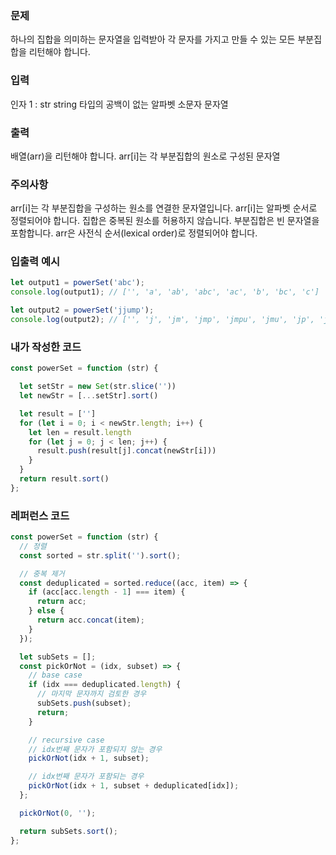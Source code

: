 ### 문제
하나의 집합을 의미하는 문자열을 입력받아 각 문자를 가지고 만들 수 있는 모든 부분집합을 리턴해야 합니다.

### 입력
인자 1 : str
string 타입의 공백이 없는 알파벳 소문자 문자열

### 출력
배열(arr)을 리턴해야 합니다.
arr[i]는 각 부분집합의 원소로 구성된 문자열

### 주의사항
arr[i]는 각 부분집합을 구성하는 원소를 연결한 문자열입니다.
arr[i]는 알파벳 순서로 정렬되어야 합니다.
집합은 중복된 원소를 허용하지 않습니다.
부분집합은 빈 문자열을 포함합니다.
arr은 사전식 순서(lexical order)로 정렬되어야 합니다.

### 입출력 예시
```js
let output1 = powerSet('abc');
console.log(output1); // ['', 'a', 'ab', 'abc', 'ac', 'b', 'bc', 'c']

let output2 = powerSet('jjump');
console.log(output2); // ['', 'j', 'jm', 'jmp', 'jmpu', 'jmu', 'jp', 'jpu', 'ju', 'm', 'mp', 'mpu', 'mu', 'p', 'pu', 'u']
```

### 내가 작성한 코드
```js
const powerSet = function (str) {

  let setStr = new Set(str.slice(''))
  let newStr = [...setStr].sort()

  let result = ['']
  for (let i = 0; i < newStr.length; i++) {
    let len = result.length
    for (let j = 0; j < len; j++) {
      result.push(result[j].concat(newStr[i]))
    }
  }
  return result.sort()
};
```

### 레퍼런스 코드
```js
const powerSet = function (str) {
  // 정렬
  const sorted = str.split('').sort();

  // 중복 제거
  const deduplicated = sorted.reduce((acc, item) => {
    if (acc[acc.length - 1] === item) {
      return acc;
    } else {
      return acc.concat(item);
    }
  });

  let subSets = [];
  const pickOrNot = (idx, subset) => {
    // base case
    if (idx === deduplicated.length) {
      // 마지막 문자까지 검토한 경우
      subSets.push(subset);
      return;
    }

    // recursive case
    // idx번째 문자가 포함되지 않는 경우
    pickOrNot(idx + 1, subset);

    // idx번째 문자가 포함되는 경우
    pickOrNot(idx + 1, subset + deduplicated[idx]);
  };

  pickOrNot(0, '');

  return subSets.sort();
};
```

> 